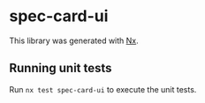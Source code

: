 # spec-card-ui

This library was generated with [Nx](https://nx.dev).

## Running unit tests

Run `nx test spec-card-ui` to execute the unit tests.
